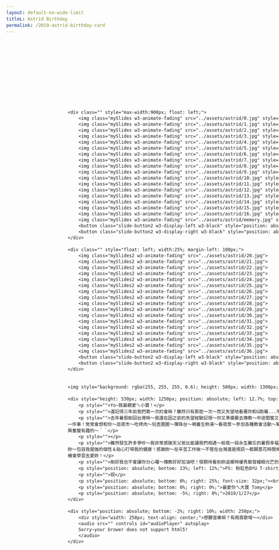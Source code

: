```yaml
---
layout: default-no-wide-limit
titleL: Astrid Birthday
permalink: /2019-astrid-birthday-card
---
```


<link rel="stylesheet" href="https://www.w3schools.com/w3css/4/w3.css">

<div id="inside" style="height: 700px; width: 1400px; margin-top: 200px; margin-left: 165px;">

    <div class="" style="max-width:900px; float: left;">
        <img class="mySlides w3-animate-fading" src="../assets/astrid/0.jpg" style="width:100%; height:623px;">
        <img class="mySlides w3-animate-fading" src="../assets/astrid/1.jpg" style="width:100%; height:623px;">
        <img class="mySlides w3-animate-fading" src="../assets/astrid/2.jpg" style="width:100%; height:623px;">
        <img class="mySlides w3-animate-fading" src="../assets/astrid/3.jpg" style="width:100%; height:623px;">
        <img class="mySlides w3-animate-fading" src="../assets/astrid/4.jpg" style="width:100%; height:623px;">
        <img class="mySlides w3-animate-fading" src="../assets/astrid/5.jpg" style="width:100%; height:623px;">
        <img class="mySlides w3-animate-fading" src="../assets/astrid/6.jpg" style="width:100%; height:623px;">
        <img class="mySlides w3-animate-fading" src="../assets/astrid/7.jpg" style="width:100%; height:623px;">
        <img class="mySlides w3-animate-fading" src="../assets/astrid/8.jpg" style="width:100%; height:623px;">
        <img class="mySlides w3-animate-fading" src="../assets/astrid/9.jpg" style="width:100%; height:623px;">
        <img class="mySlides w3-animate-fading" src="../assets/astrid/10.jpg" style="width:100%; height:623px;">
        <img class="mySlides w3-animate-fading" src="../assets/astrid/11.jpg" style="width:100%; height:623px;">
        <img class="mySlides w3-animate-fading" src="../assets/astrid/12.jpg" style="width:100%; height:623px;">
        <img class="mySlides w3-animate-fading" src="../assets/astrid/13.jpg" style="width:100%; height:623px;">
        <img class="mySlides w3-animate-fading" src="../assets/astrid/14.jpg" style="width:100%; height:623px;">
        <img class="mySlides w3-animate-fading" src="../assets/astrid/15.jpg" style="width:100%; height:623px;">
        <img class="mySlides w3-animate-fading" src="../assets/astrid/16.jpg" style="width:100%; height:623px;">
        <img class="mySlides w3-animate-fading" src="../assets/astrid/memory.jpg" style="width:100%; height:623px;">
        <button class="slide-button2 w3-display-left w3-black" style="position: absolute; left: 9.85%; top: 86%;" onclick="plusDivs(-1, 0)">&#10094;</button>
        <button class="slide-button2 w3-display-right w3-black" style="position: absolute; right: 36.5%; top: 86%;" onclick="plusDivs(1, 0)">&#10095;</button>
    </div>
    
    <div class="" style="float: left; width:25%; margin-left: 100px;">
        <img class="mySlides2 w3-animate-fading" src="../assets/astrid/20.jpg">
        <img class="mySlides2 w3-animate-fading" src="../assets/astrid/21.jpg">
        <img class="mySlides2 w3-animate-fading" src="../assets/astrid/22.jpg">
        <img class="mySlides2 w3-animate-fading" src="../assets/astrid/23.jpg">
        <img class="mySlides2 w3-animate-fading" src="../assets/astrid/24.jpg">
        <img class="mySlides2 w3-animate-fading" src="../assets/astrid/25.jpg">
        <img class="mySlides2 w3-animate-fading" src="../assets/astrid/26.jpg">
        <img class="mySlides2 w3-animate-fading" src="../assets/astrid/27.jpg">
        <img class="mySlides2 w3-animate-fading" src="../assets/astrid/28.jpg">
        <img class="mySlides2 w3-animate-fading" src="../assets/astrid/29.jpg">
        <img class="mySlides2 w3-animate-fading" src="../assets/astrid/30.jpg">
        <img class="mySlides2 w3-animate-fading" src="../assets/astrid/31.jpg">
        <img class="mySlides2 w3-animate-fading" src="../assets/astrid/32.jpg">
        <img class="mySlides2 w3-animate-fading" src="../assets/astrid/33.jpg">
        <img class="mySlides2 w3-animate-fading" src="../assets/astrid/34.jpg">
        <img class="mySlides2 w3-animate-fading" src="../assets/astrid/35.jpg">
        <img class="mySlides2 w3-animate-fading" src="../assets/astrid/36.jpg">
        <button class="slide-button2 w3-display-left w3-black" style="position: absolute; left: 69.5%; top: 86%;" onclick="plusDivs(-1, 1)">&#10094;</button>
        <button class="slide-button2 w3-display-right w3-black" style="position: absolute; right: 9.8%; top: 86%;" onclick="plusDivs(1, 1)">&#10095;</button>
    </div>
    
    
    <img style="background: rgba(255, 255, 255, 0.6); height: 580px; width: 1300px; position: absolute; left: 11.35%; top: 3%; border-radius: 25px;">
    
    <div style="height: 530px; width: 1250px; position: absolute; left: 12.7%; top: 6%; border-radius: 25px; font-size: 16px; text-shadow: 2px 2px #afafaf;">
        <p style="">Yo~我最親愛ㄟ小寶！</p> 
        <p style="">還記得三年前我們第一次約會嘛？雖然只有那麼一次～而又失望地看著你和G跑囉...不過我覺得我很幸運～因為這五個月來有你一直的陪伴！</p>
        <p style="">去年暑假剛回台灣時～我還在因之前的失望經驗記恨～你又準備要去傳教～中途閨蜜又殺進來～XD～只不過巧妙地是我心裡想的事情一一實現～發現我們是多麼地像彼此～喜歡彼此～就在暑假結束前一星期～最後我們真在一起～真的是超幸福的一件事！常常會想和你～逛夜市～吃烤肉～玩丟圈圈～彈珠台～喝養生熱湯～看夜景～參加各種教會活動～幫你按摩～替你抱怨委屈～只要在一起～感覺就很快樂！當然～你還不忘教我USANA營養學～要我這個小腦袋多少記一點...雖然有時很煩...不過看你教的這麼興奮蠻有趣的～＾＾</p>
        <p style=""></p>
        <p style="">雖然發生許多爭吵～我非常感謝天父爸比能讓我們相遇～給我一段永生難忘的暑假幸福＆遠距離相愛時光！妳真的是位非常優秀的姐妹！你很努力去成為一位讓人願意花時間讀的有趣小說～而你也確實如此有趣！我從沒後悔過讀你這本書＾＾感謝妳～包容我倔強的個性＆貼心叮嚀我的健康！感謝妳～在辛苦工作後～不管在台灣還是視訊～都願意花時間來陪我這孤單老人～早上晚上都能見到你～甚至聊到睡著而忘記關燈！我真的很感謝妳如此地愛我～感謝你一直以來那麼多的付出和犧牲！感謝妳～讓我有這個機會學習去愛妳！</p>
        <p style="">剛好我也不會讓你分心囉～傳教好好加油吧！很期待看到妳返鄉時優秀散發耀眼光芒的一面！願神祝福你～傳教豐滿收割～妳＆家庭平安健康快樂！也記得別駝背ㄚ～挺胸綻放自信的光芒最漂釀！有需要幫忙～我依然都在這！</p>
        <p style="position: absolute; bottom: 13%; left: 12%;">PS: 粉紅色BYU T-shirt生日禮物還喜歡嘛？我當然知道你不怎麼特別喜歡粉紅色～不過我想當你穿上後～應該很迷人可愛唄！？哈哈～</p>
        <p style="">祝</p>
        <p style="position: absolute; bottom: 0%; right: 25%; font-size: 32px;"><br>生日大Happy~願望快快實現～傳教順利！！！<br></p>
        <p style="position: absolute; bottom: 0%; right: 0%;">最愛你ㄟ大寶 Tomy</p>
        <p style="position: absolute; bottom: -5%; right: 0%;">2019/1/27</p>
    </div>
    
    <div style="position: absolute; bottom: -2%; right: 10%; width: 250px;">
        <div style="width: 250px; text-align: center;">想聽音樂嘛？有兩首歌唷～</div>
        <audio src="" controls id="audioPlayer" autoplay>
        Sorry~your brower does not support html5!
        </audio>
    </div>
</div>


<div id="two-heart" style="display: block;">
<div class='left-heart heart animated css' style="left: 0%;"></div> 
    <div class='right-heart heart animated css' style="right: 0%;"></div> 
</div>

<script src="https://code.jquery.com/jquery-2.2.0.js"></script>
<script>
var myIndex = 0;
var myIndex2 = 0;
showDivs(myIndex);
showDivs2(myIndex2);
carousel();
carouselV();
audioPlayer();

function carousel() {
    var i;
    var x = document.getElementsByClassName("mySlides");
    for (i = 0; i < x.length; i++) {
        x[i].style.display = "none";  
    }
    myIndex++;
    if (myIndex <= x.length-1) {
        x[myIndex-1].style.display = "block";  
        setTimeout(carousel, 7000);    
    } else {
        x[myIndex-1].style.display = "block";  
        x[myIndex-1].classList.remove("w3-animate-fading");
    }
}

function carouselV() {
    var i;
    var x = document.getElementsByClassName("mySlides2");
    for (i = 0; i < x.length; i++) {
    x[i].style.display = "none";  
    }
    myIndex2++;
    if (myIndex2 <= x.length-1) {
        x[myIndex2-1].style.display = "block";  
        setTimeout(carouselV, 7000);   
    } else {
        x[myIndex2-1].style.display = "block";  
        x[myIndex2-1].classList.remove("w3-animate-fading");
    }
}

function plusDivs(n, index) {
    if (index == 0) {
        showDivs(myIndex += n);
    } else {
        showDivs2(myIndex2 += n);
    }
}

function currentDiv(n) {
    showDivs(slideIndex = n);
}

function showDivs(n) {
    var i;
    var x = document.getElementsByClassName("mySlides");
    if (n >= x.length) {myIndex = 0}
    if (n < 0) {myIndex = x.length-1}
    for (i = 0; i < x.length; i++) {
        x[i].style.display = "none";  
    }
    x[myIndex].style.display = "block";  
}

function showDivs2(n) {
    var i;
    var x = document.getElementsByClassName("mySlides2");
    if (n >= x.length) {myIndex2 = 0}
    if (n < 0) {myIndex2 = x.length-1}
    for (i = 0; i < x.length; i++) {
    x[i].style.display = "none";  
    }
    x[myIndex2].style.display = "block";  
}

function audioPlayer() {
    var current = 0;
    var list = ["../assets/astrid/can-or-can-not.mp3", "../assets/astrid/Never-Enough.mp3"];
    $("#audioPlayer")[0].src = list[current];
<!--    $("#audioPlayer")[0].play();-->
    $("#audioPlayer")[0].addEventListener("ended", function() {
        current++;
        if (current == list.length) {
            current = 0;
        }
        $("#audioPlayer")[0].src = list[current];
        $("#audioPlayer")[0].play();
    });
<!--    alert("不對唷...再想想~~~^^");-->
}

</script>


